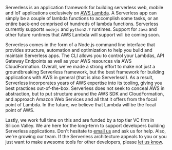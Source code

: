 Serverless is an application framework for building serverless web, mobile and IoT applications exclusively on [AWS Lambda](https://aws.amazon.com/lambda/).  A Serverless app can simply be a couple of lambda functions to accomplish some tasks, or an entire back-end comprised of hundreds of lambda functions. Serverless currently supports `nodejs` and `python2.7` runtimes. Support for `Java` and other future runtimes that AWS Lambda will support will be coming soon.

Serverless comes in the form of a Node.js command line interface that provides structure, automation and optimization to help you build and maintain Serverless apps.  The CLI allows you to control your Lambdas, API Gateway Endpoints as well as your AWS resources via AWS CloudFormation.  Overall, we've made a strong effort to make not just a groundbreaking Serverless framework, but the best framework for building applications with AWS in general (that is also Serverless!). As a result, Serverless incorporates years of AWS expertise into its tooling, giving you best practices out-of-the-box.  Serverless does not seek to conceal AWS in abstraction, but to put structure around the AWS SDK and CloudFormation, and approach Amazon Web Services and all that it offers from the focal point of Lambda.  In the future, we believe that Lambda will be the focal point of AWS.

Lastly, we work full time on this and are funded by a top tier VC firm in Silicon Valley.  We are here for the long-term to support developers building Serverless applications.  Don't hesitate to [email us](mailto:team@serverless.com) and ask us for help.  Also, we're growing our team.  If the Serverless architecture appeals to you or you just want to make awesome tools for other developers, please [let us know](mailto:team@serverless.com).
